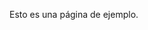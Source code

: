 <!DOCTYPE html>
<html>
  <head>
    <title>
    Mi Proyecto-Web-Ejemplo.
    </title>
  </head>
    <head>
  <title>
  <h1>Bienvenido a mi sitio web de evaluacion</h1>
  </title>
    </head>
  <body>
    <p>Esto es una página de ejemplo.</p>
  </body>
</html>
